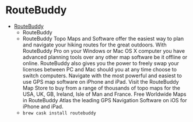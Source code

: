 # RouteBuddy
- [RouteBuddy](https://routebuddy.com/)
  -  RouteBuddy
  - RouteBuddy Topo Maps and Software offer the easiest way to plan and navigate your hiking routes for the great outdoors. With RouteBuddy Pro on your Windows or Mac OS X computer you have advanced planning tools over any other map software be it offline or online. RouteBuddy also gives you the power to freely swap your licenses between PC and Mac should you at any time choose to switch computers. Navigate with the most powerful and easiest to use GPS map software on iPhone and iPad. Visit the RouteBuddy Map Store to buy from a range of thousands of topo maps for the USA, UK, GB, Ireland, Isle of Man and France. Free Worldwide Maps in RouteBuddy Atlas the leading GPS Navigation Software on iOS for iPhone and iPad.
  - `brew cask install routebuddy`
